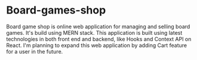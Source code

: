 # Board-games-shop
Board game shop is online web application for managing and selling board games. 
It's build using MERN stack. This application is built using latest technologies in both front end and backend, like Hooks and Context API on React.
I'm planning to expand this web application by adding Cart feature for a user in the future.
